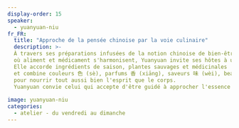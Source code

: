 ```yaml
---
display-order: 15
speaker:
  - yuanyuan-niu
fr_FR:
  title: "Approche de la pensée chinoise par la voie culinaire"
  description: >-
  À travers ses préparations infusées de la notion chinoise de bien-être 藥食同源 (yào shí tóng yuán),
  où aliment et médicament s'harmonisent, Yuanyuan invite ses hôtes à une expérience gustative unique. 
  Elle accorde ingrédients de saison, plantes sauvages et médicinales
  et combine couleurs 色 (sè), parfums 香 (xiāng), saveurs 味 (wèi), beauté 美 (měi), significations 意 (yì)
  pour nourrir tout aussi bien l'esprit que le corps.
  Yuanyuan convie celui qui accepte d'être guidé à approcher l'essence de la pensée chinoise par la voie culinaire.
  
image: yuanyuan-niu
categories:
  - atelier - du vendredi au dimanche
---
```

